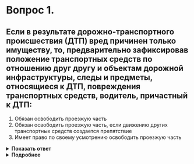 # Вопрос 1.

## Если в результате дорожно-транспортного происшествия (ДТП) вред причинен только имуществу, то, предварительно зафиксировав положение транспортных средств по отношению друг другу и объектам дорожной инфраструктуры, следы и предметы, относящиеся к ДТП, повреждения транспортных средств, водитель, причастный к ДТП:

1. Обязан освободить проезжую часть
2. Обязан освободить проезжую часть, если движению других транспортных средств создается препятствие
3. Имеет право по своему усмотрению освободить проезжую часть

<details>
<summary><b>Показать ответ</b></summary>
Правильный ответ: 2
</details>
<details>
<summary><b>Подробнее</b></summary>
Согласно п. 2.6.1 ПДД если в результате ДТП вред причинен только имуществу, то, предварительно зафиксировав положение ТС по отношению друг к другу и объектам дорожной инфраструктуры, следы и предметы, относящиеся к ДТП, повреждения ТС, водитель, причастный к ДТП, обязан освободить проезжую часть, если движению других ТС создается препятствие.
(14.12.18 обновлен вопрос и варианты ответа. Теперь суть вопроса в том, при каких условиях водитель может освободить проезжую часть)
</details>